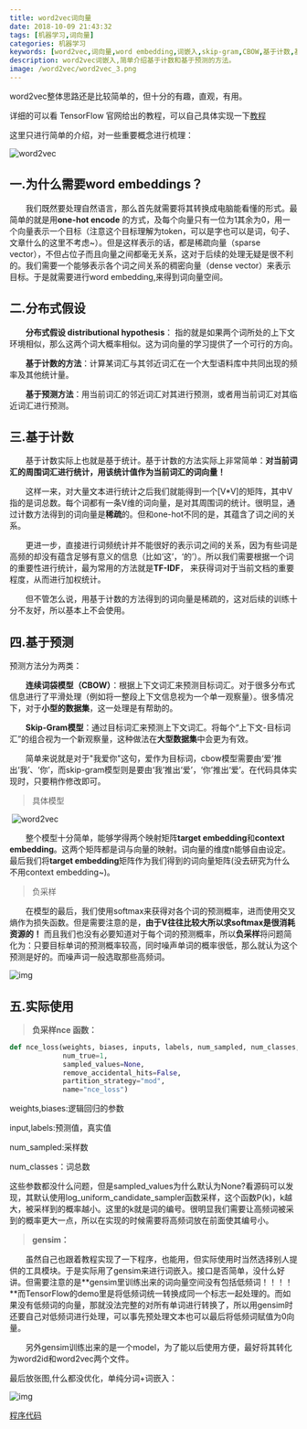 ```yaml
---
title: word2vec词向量
date: 2018-10-09 21:43:32
tags: [机器学习,词向量]
categories: 机器学习
keywords: [word2vec,词向量,word embedding,词嵌入,skip-gram,CBOW,基于计数,基于预测]
description: word2vec词嵌入,简单介绍基于计数和基于预测的方法。
image: /word2vec/word2vec_3.png
---
```


word2vec整体思路还是比较简单的，但十分的有趣，直观，有用。

详细的可以看 TensorFlow 官网给出的教程，可以自己具体实现一下[教程](http://www.tensorfly.cn/tfdoc/tutorials/word2vec.html)

这里只进行简单的介绍，对一些重要概念进行梳理：

![word2vec](word2vec/word2vec_1.png)

## 一.为什么需要word embeddings？

　　我们既然要处理自然语言，那么首先就需要将其转换成电脑能看懂的形式。最简单的就是用**one-hot encode** 的方式，及每个向量只有一位为1其余为0，用一个向量表示一个目标（注意这个目标理解为token，可以是字也可以是词，句子、文章什么的这里不考虑~）。但是这样表示的话，都是稀疏向量（sparse vector），不但占位子而且向量之间都毫无关系，这对于后续的处理无疑是很不利的。我们需要一个能够表示各个词之间关系的稠密向量（dense vector）来表示目标。于是就需要进行word embedding,来得到词向量空间。



## 二.分布式假设

　　**分布式假设 distributional hypothesis**： 指的就是如果两个词所处的上下文环境相似，那么这两个词大概率相似。这为词向量的学习提供了一个可行的方向。　　

　　**基于计数的方法**：计算某词汇与其邻近词汇在一个大型语料库中共同出现的频率及其他统计量。　

　　**基于预测方法**：用当前词汇的邻近词汇对其进行预测，或者用当前词汇对其临近词汇进行预测。



## 三.基于计数

　　基于计数实际上也就是基于统计。基于计数的方法实际上非常简单：**对当前词汇的周围词汇进行统计，用该统计值作为当前词汇的词向量！**

　　这样一来，对大量文本进行统计之后我们就能得到一个[V*V]的矩阵，其中V指的是词总数。每个词都有一条V维的词向量，是对其周围词的统计。很明显，通过计数方法得到的词向量是**稀疏**的。但和one-hot不同的是，其蕴含了词之间的关系。

　　更进一步，直接进行词频统计并不能很好的表示词之间的关系，因为有些词是高频的却没有蕴含足够有意义的信息（比如‘这’，‘的’）。所以我们需要根据一个词的重要性进行统计，最为常用的方法就是**TF-IDF**， 来获得词对于当前文档的重要程度，从而进行加权统计。

　　但不管怎么说，用基于计数的方法得到的词向量是稀疏的，这对后续的训练十分不友好，所以基本上不会使用。



## 四.基于预测

预测方法分为两类：

　　**连续词袋模型（CBOW）**：根据上下文词汇来预测目标词汇。对于很多分布式信息进行了平滑处理（例如将一整段上下文信息视为一个单一观察量）。很多情况下，对于**小型的数据集**，这一处理是有帮助的。

　　**Skip-Gram模型**：通过目标词汇来预测上下文词汇。将每个“上下文-目标词汇”的组合视为一个新观察量，这种做法在**大型数据集**中会更为有效。

　　简单来说就是对于"我爱你"这句，爱作为目标词，cbow模型需要由‘爱’推出‘我’、‘你’，而skip-gram模型则是要由‘我’推出‘爱’，‘你’推出‘爱’。在代码具体实现时，只要稍作修改即可。



> 具体模型

​	![word2vec](word2vec/word2vec_4.png)

　　整个模型十分简单，能够学得两个映射矩阵**target embedding**和**context embedding**。这两个矩阵都是词与向量的映射。词向量的维度n能够自由设定。最后我们将**target embedding**矩阵作为我们得到的词向量矩阵(没去研究为什么不用context embedding~)。



> 负采样

　　在模型的最后，我们使用softmax来获得对各个词的预测概率，进而使用交叉熵作为损失函数。但是需要注意的是，**由于V往往比较大所以求softmax是很消耗资源的！** 而且我们也没有必要知道对于每个词的预测概率，所以**负采样**将问题简化为：只要目标单词的预测概率较高，同时噪声单词的概率很低，那么就认为这个预测是好的。而噪声词一般选取那些高频词。

![img](word2vec/word2vec_2.png)



## 五.实际使用

> **负采样nce 函数：** 

```python
def nce_loss(weights, biases, inputs, labels, num_sampled, num_classes,
             num_true=1,
             sampled_values=None,
             remove_accidental_hits=False,
             partition_strategy="mod",
             name="nce_loss")
```

weights,biases:逻辑回归的参数

input,labels:预测值，真实值

num_sampled:采样数

num_classes：词总数

这些参数都没什么问题，但是sampled_values为什么默认为None?看源码可以发现，其默认使用log_uniform_candidate_sampler函数采样，这个函数P(k)，k越大，被采样到的概率越小。这里的k就是词的编号。很明显我们需要让高频词被采到的概率更大一点，所以在实现的时候需要将高频词放在前面使其编号小。



> **gensim：**

　　虽然自己也跟着教程实现了一下程序，也能用，但实际使用时当然选择别人提供的工具模块。于是实际用了gensim来进行词嵌入。接口是否简单，没什么好讲。但需要注意的是**gensim里训练出来的词向量空间没有包括低频词！！！！**而TensorFlow的demo里是将低频词统一转换成同一个标志一起处理的。而如果没有低频词的向量，那就没法完整的对所有单词进行转换了，所以用gensim时还要自己对低频词进行处理，可以事先预处理文本也可以最后将低频词赋值为0向量。

　　另外gensim训练出来的是一个model，为了能以后使用方便，最好将其转化为word2id和word2vec两个文件。



最后放张图,什么都没优化，单纯分词+词嵌入：

![img](word2vec/word2vec_3.png)



[程序代码](https://github.com/cenleiding/learning-Machine-Learning/tree/master/gensim_w2v)

